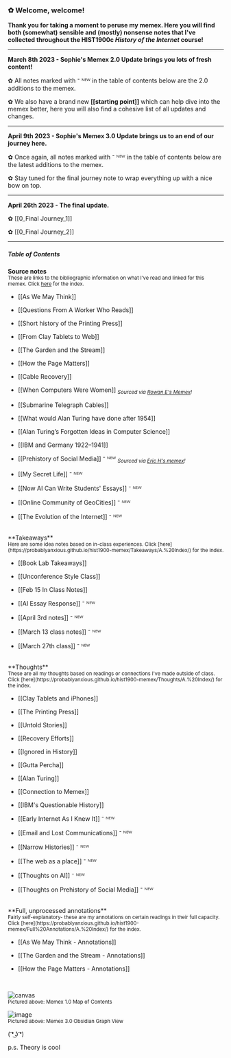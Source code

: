 ### ✿ Welcome, welcome! 

**Thank you for taking a moment to peruse my memex. Here you will find both (somewhat) sensible and (mostly) nonsense notes that I've collected throughout the HIST1900c *History of the Internet* course!**

---

**March 8th 2023 - Sophie's Memex 2.0 Update brings you lots of fresh content!** 

 ✿ All notes marked with ⁻ ᴺᴱᵂ in the table of contents below are the 2.0 additions to the memex. 

 ✿ We also have a brand new **[[starting point]]** which can help dive into the memex better, here you will also find a cohesive list of all updates and changes.

---

**April 9th 2023 - Sophie's Memex 3.0 Update brings us to an end of our journey here.** 

 ✿ Once again, all notes marked with ⁻ ᴺᴱᵂ in the table of contents below are the latest additions to the memex. 

 ✿ Stay tuned for the final journey note to wrap everything up with a nice bow on top. 

---

**April 26th 2023 - The final update.**

 ✿ [[0_Final Journey_1]]

 ✿ [[0_Final Journey_2]]

---

##### Table of Contents

**Source notes**
<br><sub>These are links to the bibliographic information on what I've read and linked for this memex. Click [here](https://probablyanxious.github.io/hist1900-memex/Source%20Notes/A.%20Index/) for the index.</sub>


- [[As We May Think]]

- [[Questions From A Worker Who Reads]]

- [[Short history of the Printing Press]]

- [[From Clay Tablets to Web]]

- [[The Garden and the Stream]]

- [[How the Page Matters]]

- [[Cable Recovery]] 

- [[When Computers Were Women]] <sub>*Sourced via [Rowan E's Memex](https://rowanegg.github.io/thememexofegg/HiddenFigures.html)!*</sub>

- [[Submarine Telegraph Cables]]

- [[What would Alan Turing have done after 1954]] 

- [[Alan Turing’s Forgotten Ideas in Computer Science]] 

- [[IBM and Germany 1922–1941]] 

- [[Prehistory of Social Media]] ⁻ ᴺᴱᵂ <sub>*Sourced via [Eric H's memex](https://erichobson.com/memex/note/A-Prehistory-of-Social-Media-Kevin-Driscoll)!*</sub>  

- [[My Secret Life]] ⁻ ᴺᴱᵂ

- [[Now AI Can Write Students' Essays]] ⁻ ᴺᴱᵂ

- [[Online Community of GeoCities]] ⁻ ᴺᴱᵂ

- [[The Evolution of the Internet]] ⁻ ᴺᴱᵂ

<br>
**Takeaways** 
<br><sub>Here are some idea notes based on in-class experiences. Click [here](https://probablyanxious.github.io/hist1900-memex/Takeaways/A.%20Index/) for the index.</sub>


- [[Book Lab Takeaways]]

- [[Unconference Style Class]]

- [[Feb 15 In Class Notes]] 

- [[AI Essay Response]] ⁻ ᴺᴱᵂ

- [[April 3rd notes]] ⁻ ᴺᴱᵂ

- [[March 13 class notes]] ⁻ ᴺᴱᵂ

- [[March 27th class]] ⁻ ᴺᴱᵂ

<br>
**Thoughts** 
<br><sub>These are all my thoughts based on readings or connections I've made outside of class. Click [here](https://probablyanxious.github.io/hist1900-memex/Thoughts/A.%20Index/) for the index.</sub>


- [[Clay Tablets and iPhones]]

- [[The Printing Press]]

- [[Untold Stories]]

- [[Recovery Efforts]] 

- [[Ignored in History]] 

- [[Gutta Percha]] 

- [[Alan Turing]]

- [[Connection to Memex]] 

- [[IBM's Questionable History]] 

- [[Early Internet As I Knew It]] ⁻ ᴺᴱᵂ

- [[Email and Lost Communications]] ⁻ ᴺᴱᵂ

- [[Narrow Histories]] ⁻ ᴺᴱᵂ

- [[The web as a place]] ⁻ ᴺᴱᵂ

- [[Thoughts on AI]] ⁻ ᴺᴱᵂ

- [[Thoughts on Prehistory of Social Media]] ⁻ ᴺᴱᵂ

<br>
**Full, unprocessed annotations**
<br><sub>Fairly self-explanatory- these are my annotations on certain readings in their full capacity. Click [here](https://probablyanxious.github.io/hist1900-memex/Full%20Annotations/A.%20Index/) for the index.</sub>


- [[As We May Think - Annotations]]

- [[The Garden and the Stream - Annotations]]

- [[How the Page Matters - Annotations]]

<br>

![canvas](https://user-images.githubusercontent.com/113275183/218152139-18a446a5-8d91-4b4e-8150-08779b7b494f.png)
<br><sub>Pictured above: Memex 1.0 Map of Contents</sub>

![image](https://user-images.githubusercontent.com/113275183/230811277-4dbc923c-a3ed-4678-a577-3aef5cf5fb24.png)
<br><sub>Pictured above: Memex 3.0 Obsidian Graph View</sub>

( ͡❛ ͜ʖ ͡❛)

p.s. Theory is cool
